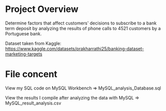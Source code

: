 # Project Overview
Determine factors that affect customers' decisions to subscribe to a bank term deposit by analyzing the results of phone calls to 4521 customers by a Portuguese bank.

Dataset taken from Kaggle:
https://www.kaggle.com/datasets/prakharrathi25/banking-dataset-marketing-targets 

# File concent
View my SQL code on MySQL Workbench => MySQL_analysis_Database.sql

View the results I compile after analyzing the data with MySQL => MySQL_result_analysis.csv
